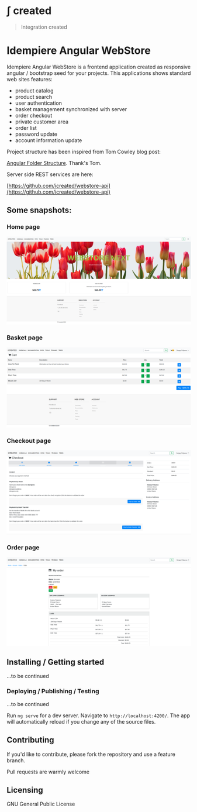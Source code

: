 # &int; created
> Integration created

# Idempiere Angular WebStore 
> 

Idempiere Angular WebStore is a frontend application created as responsive angular / bootstrap seed for your projects. 
This applications shows standard web sites features:
* product catalog
* product search
* user authentication
* basket management synchronized with server
* order checkout
* private customer area
* order list
* password update
* account information update

Project structure has been inspired from Tom Cowley blog post:

[Angular Folder Structure](https://medium.com/@motcowley/angular-folder-structure-d1809be95542).
Thank's Tom.

Server side REST services are here:

[https://github.com/icreated/webstore-api](https://github.com/icreated/webstore-api)

## Some snapshots:

### Home page

![WebStore Home](/src/assets/images/screen_home.png?raw=true "Webstore Home")

### Basket page

![WebStore Basket](/src/assets/images/screen_basket.png?raw=true "Webstore Basket")

### Checkout page

![WebStore Checkout](/src/assets/images/screen_checkout.png?raw=true "Webstore Checkout")

### Order page

![WebStore Order](/src/assets/images/screen_order.png?raw=true "Webstore Order")



## Installing / Getting started

...to be continued


### Deploying / Publishing / Testing

...to be continued

Run `ng serve` for a dev server. Navigate to `http://localhost:4200/`. The app will automatically reload if you change any of the source files.


## Contributing

If you'd like to contribute, please fork the repository and use a feature
branch. 

Pull requests are warmly welcome


## Licensing

GNU General Public License



